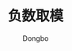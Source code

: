 ---
layout: post
title: "负数取模"
subtitle: 
author: "Dongbo"
header-style: text
mathjax: true
tags:
  - c++
  - java
---
